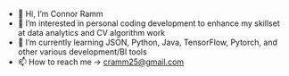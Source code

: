 - 👋 Hi, I’m Connor Ramm
- 👀 I’m interested in personal coding development to enhance my skillset at data analytics and CV algorithm work
- 🌱 I’m currently learning JSON, Python, Java, TensorFlow, Pytorch, and other various development/BI tools
- 📫 How to reach me -> cramm25@gmail.com

<!---
connor-ramm/connor-ramm is a ✨ special ✨ repository because its `README.md` (this file) appears on your GitHub profile.
You can click the Preview link to take a look at your changes.
--->
